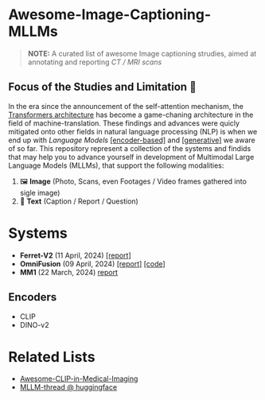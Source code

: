 # Awesome-Image-Captioning-MLLMs
> **NOTE:** A curated list of awesome Image captioning strudies, aimed at annotating and reporting *CT / MRI scans*

## Focus of the Studies and Limitation 🎯

In the era since the announcement of the self-attention mechanism, the [Transformers architecture](https://arxiv.org/pdf/1706.03762v1.pdf) has become a game-chaning architecture in the field of machine-translation.
These findings and advances were quicly mitigated onto other fields in natural language processing (NLP) is when we end up with *Language Models* [[encoder-based]](https://aclanthology.org/N19-1423.pdf) and [[generative]](https://arxiv.org/pdf/2005.14165.pdf) we aware of so far.
This repository represent a collection of the systems and findids that may help you to advance yourself in development of Multimodal Large Language Models (MLLMs), that support the following modalities:
1. 🖼️ **Image** (Photo, Scans, even Footages / Video frames gathered into sigle image)
2. 📝 **Text** (Caption / Report / Question)

# Systems

* **Ferret-V2** (11 April, 2024) [[report]](https://arxiv.org/pdf/2404.07973.pdf)
* **OmniFusion** (09 April, 2024) [[report]](https://arxiv.org/pdf/2404.06212.pdf) [[code]](https://github.com/AIRI-Institute/OmniFusion)
* **MM1** (22 March, 2024) [report](https://arxiv.org/pdf/2403.09611.pdf)

## Encoders

* CLIP
* DINO-v2

# Related Lists

* [Awesome-CLIP-in-Medical-Imaging](https://github.com/zhaozh10/Awesome-CLIP-in-Medical-Imaging)
* [MLLM-thread @ huggingface](https://huggingface.co/collections/flow2023/mllm-6596190672376a9c3197ae36)
